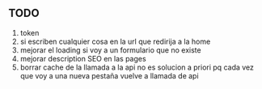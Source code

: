 ## TODO

1. token
2. si escriben cualquier cosa en la url que redirija a la home
3. mejorar el loading si voy a un formulario que no existe
4. mejorar description SEO en las pages
6. borrar cache de la llamada a la api no es solucion a priori pq cada vez que voy a una nueva pestaña vuelve a llamada de api
